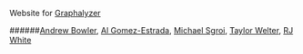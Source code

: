 Website for [Graphalyzer](https://www.github.com/rwhite226/Graphalyzer)

######[Andrew Bowler](https://github.com/ajbowler), [Al Gomez-Estrada](https://github.com/algmzestrd), [Michael Sgroi](https://github.com/Partypenguin), [Taylor Welter](https://github.com/winder487), [RJ White](https://github.com/rwhite22)